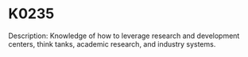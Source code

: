 # K0235
Description: Knowledge of how to leverage research and development centers, think tanks, academic research, and industry systems.
